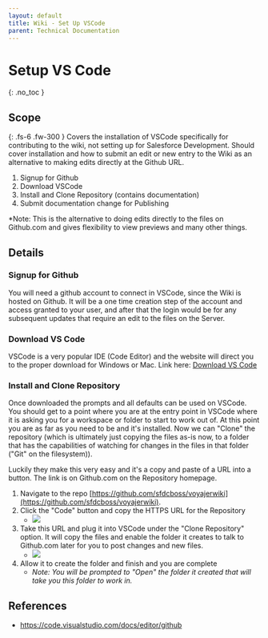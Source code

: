 ```yaml
---
layout: default
title: Wiki - Set Up VSCode
parent: Technical Documentation
---
```


# Setup VS Code
{: .no_toc }

## Scope
{: .fs-6 .fw-300 }
Covers the installation of VSCode specifically for contributing to the wiki, not setting up for Salesforce Development.  Should cover installation and how to submit an edit or new entry to the Wiki as an alternative to making edits directly at the Github URL.

1. Signup for Github
2. Download VSCode
3. Install and Clone Repository (contains documentation)
4. Submit documentation change for Publishing

*Note:  This is the alternative to doing edits directly to the files on Github.com and gives flexibility to view previews and many other things.

## Details

### Signup for Github
You will need a github account to connect in VSCode,  since the Wiki is hosted on Github.  It will be a one time creation step of the account and access granted to your user, and after that the login would be for any subsequent updates that require an edit to the files on the Server.

### Download VS Code
VSCode is a very popular IDE (Code Editor) and the website will direct you to the proper download for Windows or Mac.  Link here: [Download VS Code](https://code.visualstudio.com/)

### Install and Clone Repository
Once downloaded the prompts and all defaults can be used on VSCode.  You should get to a point where you are at the entry point in VSCode where it is asking you for a workspace or folder to start to work out of.   At this point you are as far as you need to be and it's installed.  Now we can "Clone" the repository (which is ultimately just copying the files as-is now, to a folder that has the capabilities of watching for changes in the files in that folder ("Git" on the filesystem)).

Luckily they make this very easy and it's a copy and paste of a URL into a button.   The link is on Github.com on the Repository homepage.

1. Navigate to the repo [https://github.com/sfdcboss/voyajerwiki](https://github.com/sfdcboss/voyajerwiki).
2. Click the "Code" button and copy the HTTPS URL for the Repository
    - ![](https://sfdcboss.github.io/voyajerwiki/assets/images/clonerepo.jpg)
3. Take this URL and plug it into VSCode under the "Clone Repository" option.  It will copy the files and enable the folder it creates to talk to Github.com later for you to post changes and new files.
    - ![](https://sfdcboss.github.io/voyajerwiki/assets/images/clone-from-github.gif)
4. Allow it to create the folder and finish and you are complete
    - *Note: You will be prompted to "Open" the folder it created that will take you this folder to work in.*


## References
- https://code.visualstudio.com/docs/editor/github